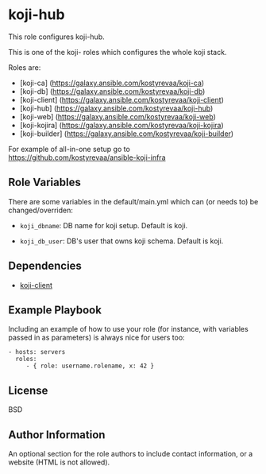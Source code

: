 koji-hub
=========

This role configures koji-hub.

This is one of the koji- roles which configures the whole koji stack.

Roles are:

 * [koji-ca] (https://galaxy.ansible.com/kostyrevaa/koji-ca)
 * [koji-db] (https://galaxy.ansible.com/kostyrevaa/koji-db)
 * [koji-client] (https://galaxy.ansible.com/kostyrevaa/koji-client)
 * [koji-hub] (https://galaxy.ansible.com/kostyrevaa/koji-hub)
 * [koji-web] (https://galaxy.ansible.com/kostyrevaa/koji-web)
 * [koji-kojira] (https://galaxy.ansible.com/kostyrevaa/koji-kojira)
 * [koji-builder] (https://galaxy.ansible.com/kostyrevaa/koji-builder)

For example of all-in-one setup go to https://github.com/kostyrevaa/ansible-koji-infra

Role Variables
--------------

There are some variables in the default/main.yml which can (or needs to) be changed/overriden:

* `koji_dbname`: DB name for koji setup. Default is koji.

* `koji_db_user`: DB's user that owns koji schema. Default is koji.


Dependencies
------------

* [koji-client](https://galaxy.ansible.com/kostyrevaa/koji-client)

Example Playbook
----------------

Including an example of how to use your role (for instance, with variables passed in as parameters) is always nice for users too:

    - hosts: servers
      roles:
         - { role: username.rolename, x: 42 }

License
-------

BSD

Author Information
------------------

An optional section for the role authors to include contact information, or a website (HTML is not allowed).
